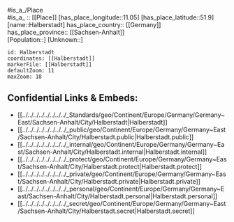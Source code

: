 ﻿---
location: [51.9,11.05] 
mapzoom: [7,12] 
mapmarker: city 
type: City
tags:
- geo/City


SpocWebEntityId: 30717
isDeleted: false
confidential: public

---
#is_a_/Place  
#is_a_ :: [[Place]] 
[has_place_longitude::11.05] 
[has_place_latitude::51.9] 
[name::Halberstadt] 
has_place_country:: [[Germany]]  
has_place_province:: [[Sachsen-Anhalt]]  
[Population::] 
[Unknown::] 


```leaflet
id: Halberstadt
coordinates: [[Halberstadt]] 
markerFile: [[Halberstadt]] 
defaultZoom: 11 
maxZoom: 18
```


## Confidential Links & Embeds: 
- [[../../../../../../../../_Standards/geo/Continent/Europe/Germany/Germany~East/Sachsen-Anhalt/City/Halberstadt|Halberstadt]] 
- [[../../../../../../../../_public/geo/Continent/Europe/Germany/Germany~East/Sachsen-Anhalt/City/Halberstadt.public|Halberstadt.public]] 
- [[../../../../../../../../_internal/geo/Continent/Europe/Germany/Germany~East/Sachsen-Anhalt/City/Halberstadt.internal|Halberstadt.internal]] 
- [[../../../../../../../../_protect/geo/Continent/Europe/Germany/Germany~East/Sachsen-Anhalt/City/Halberstadt.protect|Halberstadt.protect]] 
- [[../../../../../../../../_private/geo/Continent/Europe/Germany/Germany~East/Sachsen-Anhalt/City/Halberstadt.private|Halberstadt.private]] 
- [[../../../../../../../../_personal/geo/Continent/Europe/Germany/Germany~East/Sachsen-Anhalt/City/Halberstadt.personal|Halberstadt.personal]] 
- [[../../../../../../../../_secret/geo/Continent/Europe/Germany/Germany~East/Sachsen-Anhalt/City/Halberstadt.secret|Halberstadt.secret]] 
